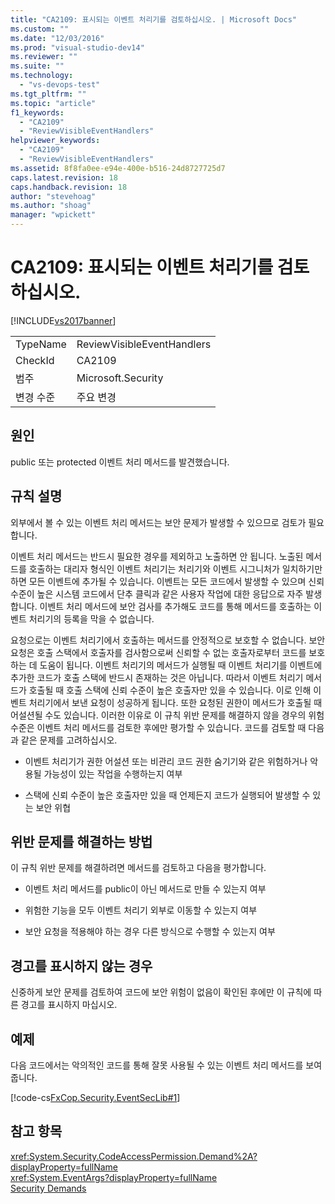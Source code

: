 ```yaml
---
title: "CA2109: 표시되는 이벤트 처리기를 검토하십시오. | Microsoft Docs"
ms.custom: ""
ms.date: "12/03/2016"
ms.prod: "visual-studio-dev14"
ms.reviewer: ""
ms.suite: ""
ms.technology: 
  - "vs-devops-test"
ms.tgt_pltfrm: ""
ms.topic: "article"
f1_keywords: 
  - "CA2109"
  - "ReviewVisibleEventHandlers"
helpviewer_keywords: 
  - "CA2109"
  - "ReviewVisibleEventHandlers"
ms.assetid: 8f8fa0ee-e94e-400e-b516-24d8727725d7
caps.latest.revision: 18
caps.handback.revision: 18
author: "stevehoag"
ms.author: "shoag"
manager: "wpickett"
---
```

# CA2109: 표시되는 이벤트 처리기를 검토하십시오.
[!INCLUDE[vs2017banner](../code-quality/includes/vs2017banner.md)]

|||  
|-|-|  
|TypeName|ReviewVisibleEventHandlers|  
|CheckId|CA2109|  
|범주|Microsoft.Security|  
|변경 수준|주요 변경|  
  
## 원인  
 public 또는 protected 이벤트 처리 메서드를 발견했습니다.  
  
## 규칙 설명  
 외부에서 볼 수 있는 이벤트 처리 메서드는 보안 문제가 발생할 수 있으므로 검토가 필요합니다.  
  
 이벤트 처리 메서드는 반드시 필요한 경우를 제외하고 노출하면 안 됩니다.  노출된 메서드를 호출하는 대리자 형식인 이벤트 처리기는 처리기와 이벤트 시그니처가 일치하기만 하면 모든 이벤트에 추가될 수 있습니다.  이벤트는 모든 코드에서 발생할 수 있으며 신뢰 수준이 높은 시스템 코드에서 단추 클릭과 같은 사용자 작업에 대한 응답으로 자주 발생합니다.  이벤트 처리 메서드에 보안 검사를 추가해도 코드를 통해 메서드를 호출하는 이벤트 처리기의 등록을 막을 수 없습니다.  
  
 요청으로는 이벤트 처리기에서 호출하는 메서드를 안정적으로 보호할 수 없습니다.  보안 요청은 호출 스택에서 호출자를 검사함으로써 신뢰할 수 없는 호출자로부터 코드를 보호하는 데 도움이 됩니다.  이벤트 처리기의 메서드가 실행될 때 이벤트 처리기를 이벤트에 추가한 코드가 호출 스택에 반드시 존재하는 것은 아닙니다.  따라서 이벤트 처리기 메서드가 호출될 때 호출 스택에 신뢰 수준이 높은 호출자만 있을 수 있습니다.  이로 인해 이벤트 처리기에서 보낸 요청이 성공하게 됩니다.  또한 요청된 권한이 메서드가 호출될 때 어설션될 수도 있습니다.  이러한 이유로 이 규칙 위반 문제를 해결하지 않을 경우의 위험 수준은 이벤트 처리 메서드를 검토한 후에만 평가할 수 있습니다.  코드를 검토할 때 다음과 같은 문제를 고려하십시오.  
  
-   이벤트 처리기가 권한 어설션 또는 비관리 코드 권한 숨기기와 같은 위험하거나 악용될 가능성이 있는 작업을 수행하는지 여부  
  
-   스택에 신뢰 수준이 높은 호출자만 있을 때 언제든지 코드가 실행되어 발생할 수 있는 보안 위협  
  
## 위반 문제를 해결하는 방법  
 이 규칙 위반 문제를 해결하려면 메서드를 검토하고 다음을 평가합니다.  
  
-   이벤트 처리 메서드를 public이 아닌 메서드로 만들 수 있는지 여부  
  
-   위험한 기능을 모두 이벤트 처리기 외부로 이동할 수 있는지 여부  
  
-   보안 요청을 적용해야 하는 경우 다른 방식으로 수행할 수 있는지 여부  
  
## 경고를 표시하지 않는 경우  
 신중하게 보안 문제를 검토하여 코드에 보안 위험이 없음이 확인된 후에만 이 규칙에 따른 경고를 표시하지 마십시오.  
  
## 예제  
 다음 코드에서는 악의적인 코드를 통해 잘못 사용될 수 있는 이벤트 처리 메서드를 보여 줍니다.  
  
 [!code-cs[FxCop.Security.EventSecLib#1](../code-quality/codesnippet/CSharp/ca2109-review-visible-event-handlers_1.cs)]  
  
## 참고 항목  
 <xref:System.Security.CodeAccessPermission.Demand%2A?displayProperty=fullName>   
 <xref:System.EventArgs?displayProperty=fullName>   
 [Security Demands](http://msdn.microsoft.com/ko-kr/324c14f8-54ff-494d-9fd1-bfd20962c8ba)